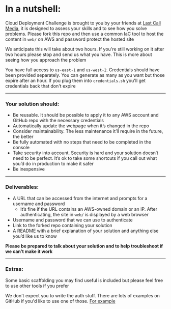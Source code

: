 # In a nutshell:

Cloud Deployment Challenge is brought to you by your friends at [Last Call Media](https://www.lastcallmedia.com), it is designed to assess your skills and to see how you solve problems. Please fork this repo and then use a common IaC tool to host the content in `web/` on AWS and password protect the hosted site

We anticipate this will take about two hours. If you're still working on it after two hours please stop and send us what you have. This is more about seeing how you approach the problem

You have full access to `us-east-1` and `us-west-2`. Credentials should have been provided separately. You can generate as many as you want but those expire after an hour. If you plug them into `credentials.sh` you'll get credentials back that don't expire

---
### Your solution should:

- Be reusable. It should be possible to apply it to any AWS account and GitHub repo with the necessary credentials
- Automatically update the webpage when it’s changed in the repo
- Consider maintainability. The less maintenance it’ll require in the future, the better
- Be fully automated with no steps that need to be completed in the console
- Take security into account. Security is hard and your solution doesn’t need to be perfect. It’s ok to take some shortcuts if you call out what you’d do in production to make it safer
- Be inexpensive

---
### Deliverables:

- A URL that can be accessed from the internet and prompts for a username and password
	- It’s fine if the URL contains an AWS-owned domain or an IP. After authenticating, the site in `web/` is displayed by a web browser
- Username and password that we can use to authenticate
- Link to the forked repo containing your solution
- A README with a brief explanation of your solution and anything else you’d like us to know

**Please be prepared to talk about your solution and to help troubleshoot if we can’t make it work**

---
### Extras:

Some basic scaffolding you may find useful is included but please feel free to use other tools if you prefer

We don't expect you to write the auth stuff. There are lots of examples on GitHub if you'd like to use one of those. [For example](https://gist.githubusercontent.com/jeroenvollenbrock/94edbbc62adc986d6d6a9a3076e66f5b/raw/259840af8dc2408f2be142588e41aebfa76c44b7/aws-cloudfront-basic-auth.js)

